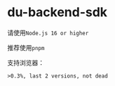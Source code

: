 # du-backend-sdk

请使用`Node.js 16 or higher`

推荐使用`pnpm`

支持浏览器：
````browserslist
>0.3%, last 2 versions, not dead
````
